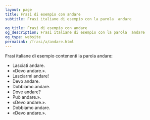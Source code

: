 ```yaml
---
layout: page
title: Frasi di esempio con andare 
subtitle: Frasi italiane di esempio con la parola  andare

og_title: Frasi di esempio con andare 
og_description: Frasi italiane di esempio con la parola  andare
og_type: website
permalink: /frasi/a/andare.html
---
```


Frasi italiane di esempio contenenti la parola andare:


- Lasciati andare.
- «Devo andare.».
- Lasciarmi andare!
- Devo andare.
- Dobbiamo andare.
- Dove andare?
- Può andare.».
- «Devo andare.».
- Dobbiamo andare.
- «Devo andare.».
